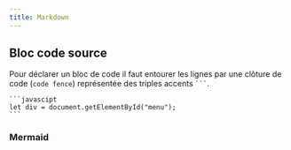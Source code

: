 ```yaml
---
title: Markdown
---
```


## Bloc code source

Pour déclarer un bloc de code il faut entourer les lignes par une clôture de code (`code fence`) représentée  des triples accents ` ``` `.

~~~
```javascipt
let div = document.getElementById("menu");
```
~~~

### Mermaid
